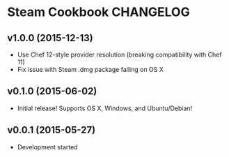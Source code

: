 Steam Cookbook CHANGELOG
========================

v1.0.0 (2015-12-13)
-------------------
- Use Chef 12-style provider resolution (breaking compatibility with Chef 11)
- Fix issue with Steam .dmg package failing on OS X

v0.1.0 (2015-06-02)
-------------------
- Initial release! Supports OS X, Windows, and Ubuntu/Debian!

v0.0.1 (2015-05-27)
-------------------
- Development started
